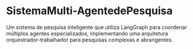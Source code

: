 # SistemaMulti-AgentedePesquisa
Um sistema de pesquisa inteligente que utiliza LangGraph para coordenar múltiplos agentes especializados, implementando uma arquitetura orquestrador-trabalhador para pesquisas complexas e abrangentes.
